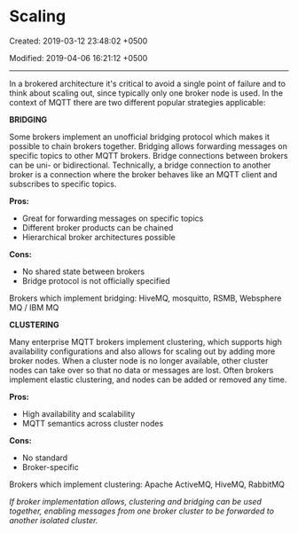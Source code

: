 # Scaling

Created: 2019-03-12 23:48:02 +0500

Modified: 2019-04-06 16:21:12 +0500

---

In a brokered architecture it's critical to avoid a single point of failure and to think about scaling out, since typically only one broker node is used. In the context of MQTT there are two different popular strategies applicable:



**BRIDGING**

Some brokers implement an unofficial bridging protocol which makes it possible to chain brokers together. Bridging allows forwarding messages on specific topics to other MQTT brokers. Bridge connections between brokers can be uni- or bidirectional. Technically, a bridge connection to another broker is a connection where the broker behaves like an MQTT client and subscribes to specific topics.



**Pros:**
-   Great for forwarding messages on specific topics
-   Different broker products can be chained
-   Hierarchical broker architectures possible



**Cons:**
-   No shared state between brokers
-   Bridge protocol is not officially specified

Brokers which implement bridging: HiveMQ, mosquitto, RSMB, Websphere MQ / IBM MQ



**CLUSTERING**

Many enterprise MQTT brokers implement clustering, which supports high availability configurations and also allows for scaling out by adding more broker nodes. When a cluster node is no longer available, other cluster nodes can take over so that no data or messages are lost. Often brokers implement elastic clustering, and nodes can be added or removed any time.



**Pros:**
-   High availability and scalability
-   MQTT semantics across cluster nodes



**Cons:**
-   No standard
-   Broker-specific



Brokers which implement clustering: Apache ActiveMQ, HiveMQ, RabbitMQ



*If broker implementation allows, clustering and bridging can be used together, enabling messages from one broker cluster to be forwarded to another isolated cluster.*
